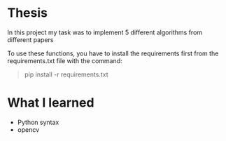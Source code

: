 # Thesis

In this project my task was to implement 5 different algorithms from different papers

To use these functions, you have to install the requirements first from the requirements.txt file with the command: 
> pip install -r requirements.txt

# What I learned

* Python syntax
* opencv
<!--stackedit_data:
eyJoaXN0b3J5IjpbNzQ4NDM4NDgyXX0=
-->